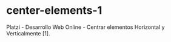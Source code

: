 # center-elements-1
Platzi - Desarrollo Web Online - Centrar elementos Horizontal y Verticalmente [1].